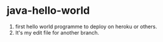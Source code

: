 # java-hello-world
1. first hello world programme to deploy on heroku or others.
2. It's my edit file for another branch.
